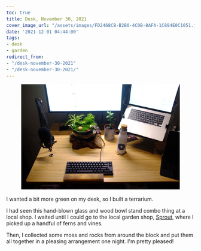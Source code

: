 ```yaml
---
toc: true
title: Desk, November 30, 2021
cover_image_url: "/assets/images/FD2468CB-B2B0-4C0B-8AFA-1C894E0C1051.jpeg"
date: '2021-12-01 04:44:00'
tags:
- desk
- garden
redirect_from:
- "/desk-november-30-2021"
- "/desk-november-30-2021/"
---
```


<figure class="kg-card kg-image-card"><img src="/assets/images/FD2468CB-B2B0-4C0B-8AFA-1C894E0C1051.jpeg" /></figure>

I wanted a bit more green on my desk, so I built a terrarium.

I had seen this hand-blown glass and wood bowl stand combo thing at a local shop. I waited until I could go to the local garden shop, [Sprout](https://sprouthome.com/), where I picked up a handful of ferns and vines.

Then, I collected some moss and rocks from around the block and put them all together in a pleasing arrangement one night. I'm pretty pleased!

